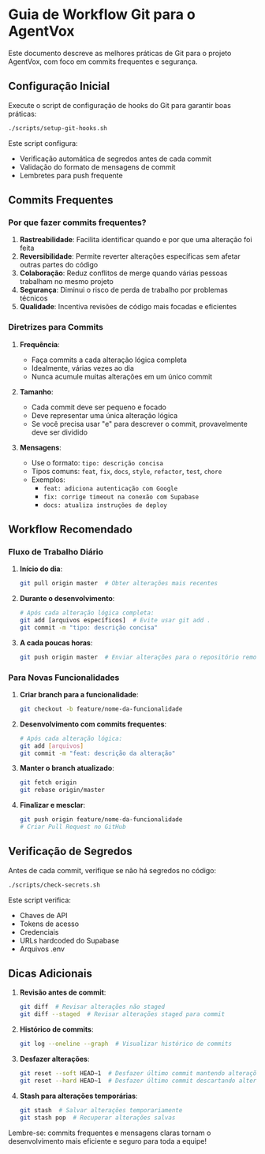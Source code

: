 # Guia de Workflow Git para o AgentVox

Este documento descreve as melhores práticas de Git para o projeto AgentVox, com foco em commits frequentes e segurança.

## Configuração Inicial

Execute o script de configuração de hooks do Git para garantir boas práticas:

```bash
./scripts/setup-git-hooks.sh
```

Este script configura:
- Verificação automática de segredos antes de cada commit
- Validação do formato de mensagens de commit
- Lembretes para push frequente

## Commits Frequentes

### Por que fazer commits frequentes?

1. **Rastreabilidade**: Facilita identificar quando e por que uma alteração foi feita
2. **Reversibilidade**: Permite reverter alterações específicas sem afetar outras partes do código
3. **Colaboração**: Reduz conflitos de merge quando várias pessoas trabalham no mesmo projeto
4. **Segurança**: Diminui o risco de perda de trabalho por problemas técnicos
5. **Qualidade**: Incentiva revisões de código mais focadas e eficientes

### Diretrizes para Commits

1. **Frequência**:
   - Faça commits a cada alteração lógica completa
   - Idealmente, várias vezes ao dia
   - Nunca acumule muitas alterações em um único commit

2. **Tamanho**:
   - Cada commit deve ser pequeno e focado
   - Deve representar uma única alteração lógica
   - Se você precisa usar "e" para descrever o commit, provavelmente deve ser dividido

3. **Mensagens**:
   - Use o formato: `tipo: descrição concisa`
   - Tipos comuns: `feat`, `fix`, `docs`, `style`, `refactor`, `test`, `chore`
   - Exemplos:
     - `feat: adiciona autenticação com Google`
     - `fix: corrige timeout na conexão com Supabase`
     - `docs: atualiza instruções de deploy`

## Workflow Recomendado

### Fluxo de Trabalho Diário

1. **Início do dia**:
   ```bash
   git pull origin master  # Obter alterações mais recentes
   ```

2. **Durante o desenvolvimento**:
   ```bash
   # Após cada alteração lógica completa:
   git add [arquivos específicos]  # Evite usar git add .
   git commit -m "tipo: descrição concisa"
   ```

3. **A cada poucas horas**:
   ```bash
   git push origin master  # Enviar alterações para o repositório remoto
   ```

### Para Novas Funcionalidades

1. **Criar branch para a funcionalidade**:
   ```bash
   git checkout -b feature/nome-da-funcionalidade
   ```

2. **Desenvolvimento com commits frequentes**:
   ```bash
   # Após cada alteração lógica:
   git add [arquivos]
   git commit -m "feat: descrição da alteração"
   ```

3. **Manter o branch atualizado**:
   ```bash
   git fetch origin
   git rebase origin/master
   ```

4. **Finalizar e mesclar**:
   ```bash
   git push origin feature/nome-da-funcionalidade
   # Criar Pull Request no GitHub
   ```

## Verificação de Segredos

Antes de cada commit, verifique se não há segredos no código:

```bash
./scripts/check-secrets.sh
```

Este script verifica:
- Chaves de API
- Tokens de acesso
- Credenciais
- URLs hardcoded do Supabase
- Arquivos .env

## Dicas Adicionais

1. **Revisão antes de commit**:
   ```bash
   git diff  # Revisar alterações não staged
   git diff --staged  # Revisar alterações staged para commit
   ```

2. **Histórico de commits**:
   ```bash
   git log --oneline --graph  # Visualizar histórico de commits
   ```

3. **Desfazer alterações**:
   ```bash
   git reset --soft HEAD~1  # Desfazer último commit mantendo alterações
   git reset --hard HEAD~1  # Desfazer último commit descartando alterações (cuidado!)
   ```

4. **Stash para alterações temporárias**:
   ```bash
   git stash  # Salvar alterações temporariamente
   git stash pop  # Recuperar alterações salvas
   ```

Lembre-se: commits frequentes e mensagens claras tornam o desenvolvimento mais eficiente e seguro para toda a equipe!
